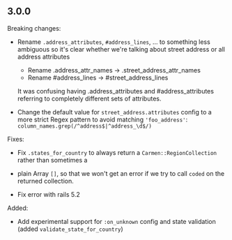 ## 3.0.0

Breaking changes:

- Rename `.address_attributes`, `#address_lines`, … to something less ambiguous so it's clear whether we're talking about street address or all address attributes
    - Rename .address_attr_names  -> .street_address_attr_names
    - Rename #address_lines       -> #street_address_lines

    It was confusing having .address_attributes and #address_attributes referring to completely
    different sets of attributes.

- Change the default value for `street_address.attributes` config to a more strict Regex pattern to avoid
  matching `'foo_address'`: `column_names.grep(/^address$|^address_\d$/)`

Fixes:

- Fix `.states_for_country` to always return a `Carmen::RegionCollection` rather than sometimes a
- plain Array `[]`, so that we won't get an error if we try to call `coded` on the returned collection.

- Fix error with rails 5.2

Added:

- Add experimental support for `:on_unknown` config and state validation (added
    `validate_state_for_country`)


